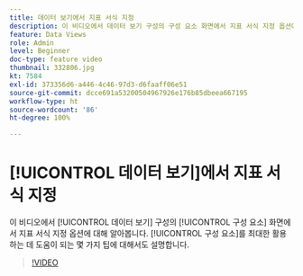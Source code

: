 ```yaml
---
title: 데이터 보기에서 지표 서식 지정
description: 이 비디오에서 데이터 보기 구성의 구성 요소 화면에서 지표 서식 지정 옵션에 대해 알아봅니다. 구성 요소를 최대한 활용하는 데 도움이 되는 몇 가지 팁에 대해서도 설명합니다.
feature: Data Views
role: Admin
level: Beginner
doc-type: feature video
thumbnail: 332806.jpg
kt: 7584
exl-id: 373356d6-a446-4c46-97d3-d6faaff06e51
source-git-commit: dcce691a53200504967926e176b85dbeea667195
workflow-type: ht
source-wordcount: '86'
ht-degree: 100%

---
```


# [!UICONTROL 데이터 보기]에서 지표 서식 지정

이 비디오에서 [!UICONTROL 데이터 보기] 구성의 [!UICONTROL 구성 요소] 화면에서 지표 서식 지정 옵션에 대해 알아봅니다. [!UICONTROL 구성 요소]를 최대한 활용하는 데 도움이 되는 몇 가지 팁에 대해서도 설명합니다.

>[!VIDEO](https://video.tv.adobe.com/v/332806/?quality=12&learn=on)
